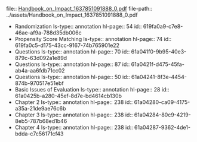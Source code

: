 file:: [Handbook_on_Impact_1637851091888_0.pdf](../assets/Handbook_on_Impact_1637851091888_0.pdf)
file-path:: ../assets/Handbook_on_Impact_1637851091888_0.pdf

- Randomization
  ls-type:: annotation
  hl-page:: 54
  id:: 619fa0a9-c7e8-46ae-af9a-788d35db006c
- Propensity Score Matching
  ls-type:: annotation
  hl-page:: 74
  id:: 619fa0c5-d175-43cc-9167-74b765901e22
- Questions
  ls-type:: annotation
  hl-page:: 70
  id:: 61a041f0-9b95-40e3-879c-63d092a1e89d
- Questions
  ls-type:: annotation
  hl-page:: 87
  id:: 61a0421f-d475-45fa-ab4a-aa6fdb71cc02
- Questions
  ls-type:: annotation
  hl-page:: 50
  id:: 61a04241-8f3e-4454-874b-970517e51ebf
- Basic Issues of Evaluation
  ls-type:: annotation
  hl-page:: 28
  id:: 61a0425b-a280-45ef-8d7e-bd4614cb130b
- Chapter 2
  ls-type:: annotation
  hl-page:: 238
  id:: 61a04280-ca09-4175-a35a-21de9ae76c6b
- Chapter 3
  ls-type:: annotation
  hl-page:: 238
  id:: 61a04284-80c9-4219-8eb5-787b68ed1b46
- Chapter 4
  ls-type:: annotation
  hl-page:: 238
  id:: 61a04287-9362-4de1-bdda-c7c56171cf43